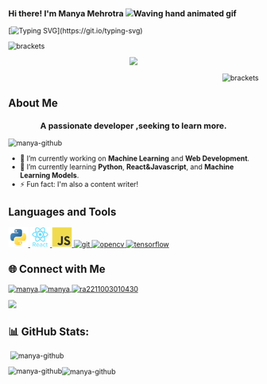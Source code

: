 ### Hi there! I'm Manya Mehrotra <img src="https://raw.githubusercontent.com/nixin72/nixin72/master/wave.gif" alt="Waving hand animated gif" height="45" width="45" />

[![Typing SVG](https://readme-typing-svg.demolab.com?font=Dancing+Script&size=30&pause=1000&color=F7831B&center=true&vCenter=true&random=false&width=435&lines=Welcome+to+my+Github+profile!;I'm+a+Tech+Enthusiast;And+a+Creative+Thinker!)](https://git.io/typing-svg)  

<p align="left">
<img src="https://user-images.githubusercontent.com/74038190/212284087-bbe7e430-757e-4901-90bf-4cd2ce3e1852.gif" alt="brackets" width="100"></p>
<p align="center">
<img src="https://miro.medium.com/v2/resize:fit:679/1*d8qjKITXNdQ5reRbo3_q8g.gif" width="600">
</p>
<p align="right">
<img src="https://user-images.githubusercontent.com/74038190/212284087-bbe7e430-757e-4901-90bf-4cd2ce3e1852.gif" alt="brackets" width="100"></p>

## About Me  
<h3 align="center">A passionate developer ,seeking to learn more.</h3>  

<p align="left"> <img src="https://komarev.com/ghpvc/?username=Manya0407&label=Profile%20views&color=0e75b6&style=flat" alt="manya-github" /> </p>  

- 🔭 I’m currently working on **Machine Learning** and **Web Development**.  
- 🌱 I’m currently learning **Python**, **React&Javascript**, and **Machine Learning Models**.    
- ⚡ Fun fact: I'm also a content writer!   

## Languages and Tools  
<p align="left"> 
  <a href="https://www.python.org" target="_blank" rel="noreferrer"> 
    <img src="https://raw.githubusercontent.com/devicons/devicon/master/icons/python/python-original.svg" alt="python" width="40" height="40"/> 
  </a> 
  <a href="https://reactjs.org/" target="_blank" rel="noreferrer"> 
    <img src="https://raw.githubusercontent.com/devicons/devicon/master/icons/react/react-original-wordmark.svg" alt="react" width="40" height="40"/> 
  </a> 
  <a href="https://developer.mozilla.org/en-US/docs/Web/JavaScript" target="_blank" rel="noreferrer"> 
    <img src="https://raw.githubusercontent.com/devicons/devicon/master/icons/javascript/javascript-original.svg" alt="javascript" width="40" height="40"/> 
  </a> 
  <a href="https://git-scm.com/" target="_blank" rel="noreferrer"> 
    <img src="https://www.vectorlogo.zone/logos/git-scm/git-scm-icon.svg" alt="git" width="40" height="40"/> 
  </a> 
  <a href="https://opencv.org/" target="_blank" rel="noreferrer"> 
    <img src="https://www.vectorlogo.zone/logos/opencv/opencv-icon.svg" alt="opencv" width="40" height="40"/> 
  </a> 
  <a href="https://www.tensorflow.org" target="_blank" rel="noreferrer"> 
    <img src="https://www.vectorlogo.zone/logos/tensorflow/tensorflow-icon.svg" alt="tensorflow" width="40" height="40"/> 
  </a> 
</p>  

## 🌐 Connect with Me  
<p align="left">  
  <a href="https://www.linkedin.com/in/manya-mehrotra-126556251/" target="blank">
    <img align="center" src="https://raw.githubusercontent.com/rahuldkjain/github-profile-readme-generator/master/src/images/icons/Social/linked-in-alt.svg" alt="manya" height="30" width="40" />
  </a>  
  <a href="https://twitter.com/manya" target="blank">
    <img align="center" src="https://raw.githubusercontent.com/rahuldkjain/github-profile-readme-generator/master/src/images/icons/Social/twitter.svg" alt="manya" height="30" width="40" />
  </a> 
  <a href="https://www.hackerrank.com/profile/RA2211003010399" target="blank"><img align="center" src="https://raw.githubusercontent.com/rahuldkjain/github-profile-readme-generator/master/src/images/icons/Social/hackerrank.svg" alt="ra2211003010430" height="30" width="40" /></a>
</p>  

<img src="https://raw.githubusercontent.com/abhisheknaiidu/abhisheknaiidu/master/code.gif" height="100">  

## 📊 GitHub Stats:  
<p>&nbsp;<img align="center" src="https://github-readme-stats.vercel.app/api?username=Manya0407&show_icons=true&theme=radical&locale=en" alt="manya-github" /></p>  

<p><img align="left" src="https://github-readme-stats.vercel.app/api/top-langs?username=Manya0407show_icons=true&theme=tokyonight&locale=en&layout=compact" alt="manya-github" /></p>  

<p><img align="center" src="https://github-readme-streak-stats.herokuapp.com/?user=Manya0407&theme=highcontrast" alt="manya-github" /></p>  


